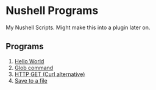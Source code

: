 # Nushell Programs

My Nushell Scripts. Might make this into a plugin later on.

## Programs

1. [Hello World](./hello_world.nu)
2. [Glob command](./glob_command.nu)
3. [HTTP GET (Curl alternative)](./http_get.nu)
4. [Save to a file](./save_to_file.nu)

